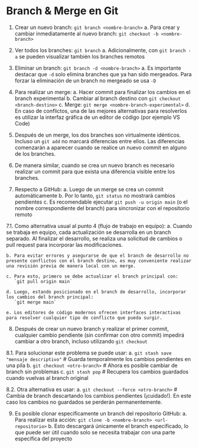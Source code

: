 # Branch & Merge en Git

1. Crear un nuevo branch: `git branch <nombre-branch>`
    a. Para crear y cambiar inmediatamente al nuevo branch: `git checkout -b <nombre-branch>`

2. Ver todos los branches: `git branch`
    a. Adicionalmente, con `git branch -a` se pueden visualizar también los branches remotos

3. Eliminar un branch: `git branch -d <nombre-branch>`
    a. Es importante destacar que `-d` solo elimina branches que ya han sido mergeados. Para forzar la eliminación de un branch no mergeado se usa `-D`

4. Para realizar un merge:
	a. Hacer commit para finalizar los cambios en el branch experimental
	b. Cambiar al branch destino con `git checkout <branch-destino>`
	c. Merge: `git merge <nombre-branch-experimental>`
    d. En caso de conflictos, una de las mejores alternativas para resolverlos es utilizar la interfaz gráfica de un editor de código (por ejemplo VS Code)

5. Después de un merge, los dos branches son virtualmente idénticos.
   Incluso un `git add` no marcará diferencias entre ellos. Las diferencias
   comenzarán a aparecer cuando se realice un nuevo commit en alguno de los branches.

<!-- Después del merge, ambos branches contienen los mismos commits, pero siguen siendo branches independientes que pueden divergir con nuevos commits -->

6. De manera similar, cuando se crea un nuevo branch es necesario
   realizar un commit para que exista una diferencia visible entre los branches.

<!-- Un nuevo branch hereda todos los commits del branch de origen, y solo diverge cuando se hacen nuevos commits en él -->

7. Respecto a GitHub:
	a. Luego de un merge se crea un commit automáticamente
	b. Por lo tanto, `git status` no mostrará cambios pendientes
	c. Es recomendable ejecutar `git push -u origin main` (o el nombre
	   correspondiente del branch) para sincronizar con el repositorio remoto

<!-- El commit automático ocurre cuando se hace el merge a través de la interfaz de GitHub (pull request) o algunos editores de código modernos -->

7.1. Como alternativa usual al punto 4 (flujo de trabajo en equipo):
    a. Cuando se trabaja en equipo, cada actualización se desarrolla en un branch separado. Al finalizar el desarrollo, se realiza una solicitud de cambios o pull request para incorporar las modificaciones.
    
    b. Para evitar errores y asegurarse de que el branch de desarrollo no presente conflictos con el branch destino, es muy conveniente realizar una revisión previa de manera local con un merge.
    
    c. Para esto, primero se debe actualizar el branch principal con:
       `git pull origin main`
    
    d. Luego, estando posicionado en el branch de desarrollo, incorporar los cambios del branch principal:
       `git merge main`
    
    e. Los editores de código modernos ofrecen interfaces interactivas para resolver cualquier tipo de conflicto que pueda surgir.

8. Después de crear un nuevo branch y realizar el primer commit,
   cualquier cambio pendiente (sin confirmar con otro commit) impedirá cambiar
   a otro branch, incluso utilizando `git checkout`

8.1. Para solucionar este problema se puede usar:
    a. `git stash save "mensaje descriptivo"`
       # Guarda temporalmente los cambios pendientes en una pila
    b. `git checkout <otro-branch>`
       # Ahora es posible cambiar de branch sin problemas
    c. `git stash pop`
       # Recupera los cambios guardados cuando vuelvas al branch original

8.2. Otra alternativa es usar:
    a. `git checkout --force <otro-branch>`
       # Cambia de branch descartando los cambios pendientes (¡cuidado!). En este caso los cambios no guardados se perderán permanentemente.

9. Es posible clonar específicamente un branch del repositorio GitHub:
	a. Para realizar esta acción: `git clone -b <nombre-branch> <url-repositorio>`
	b. Esto descargará únicamente el branch especificado, lo que puede ser útil cuando solo se necesita trabajar con una parte específica del proyecto

<!-- Sugerencia: Considerar añadir una sección detallada sobre resolución de conflictos durante el merge, incluyendo ejemplos prácticos -->